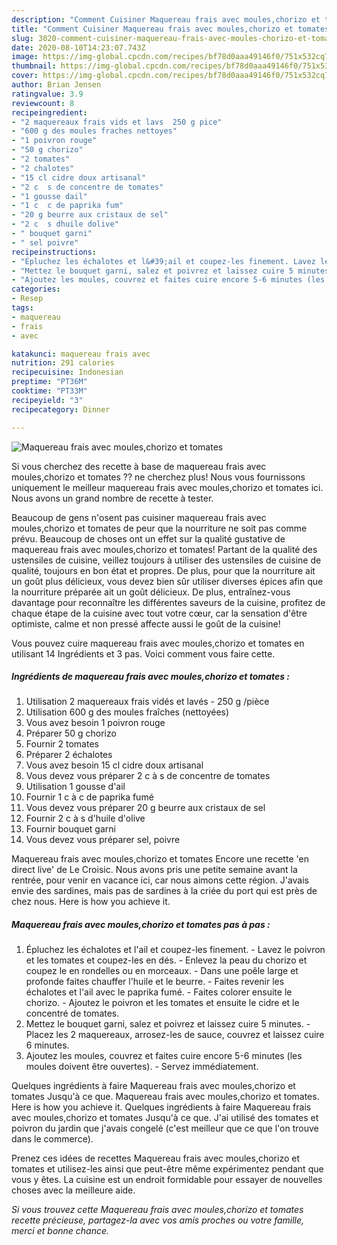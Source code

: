 ```yaml
---
description: "Comment Cuisiner Maquereau frais avec moules,chorizo et tomates"
title: "Comment Cuisiner Maquereau frais avec moules,chorizo et tomates"
slug: 3020-comment-cuisiner-maquereau-frais-avec-moules-chorizo-et-tomates
date: 2020-08-10T14:23:07.743Z
image: https://img-global.cpcdn.com/recipes/bf78d0aaa49146f0/751x532cq70/maquereau-frais-avec-mouleschorizo-et-tomates-photo-principale-de-la-recette.jpg
thumbnail: https://img-global.cpcdn.com/recipes/bf78d0aaa49146f0/751x532cq70/maquereau-frais-avec-mouleschorizo-et-tomates-photo-principale-de-la-recette.jpg
cover: https://img-global.cpcdn.com/recipes/bf78d0aaa49146f0/751x532cq70/maquereau-frais-avec-mouleschorizo-et-tomates-photo-principale-de-la-recette.jpg
author: Brian Jensen
ratingvalue: 3.9
reviewcount: 8
recipeingredient:
- "2 maquereaux frais vids et lavs  250 g pice"
- "600 g des moules fraches nettoyes"
- "1 poivron rouge"
- "50 g chorizo"
- "2 tomates"
- "2 chalotes"
- "15 cl cidre doux artisanal"
- "2 c  s de concentre de tomates"
- "1 gousse dail"
- "1 c  c de paprika fum"
- "20 g beurre aux cristaux de sel"
- "2 c  s dhuile dolive"
- " bouquet garni"
- " sel poivre"
recipeinstructions:
- "Épluchez les échalotes et l&#39;ail et coupez-les finement. Lavez le poivron et les tomates et coupez-les en dés. Enlevez la peau du chorizo et coupez le en rondelles ou en morceaux. Dans une poêle large et profonde faites chauffer l&#39;huile et le beurre. Faites revenir les échalotes et l&#39;ail avec le paprika fumé. Faites colorer ensuite le chorizo. Ajoutez le poivron et les tomates et ensuite le cidre et le concentré de tomates."
- "Mettez le bouquet garni, salez et poivrez et laissez cuire 5 minutes. Placez les 2 maquereaux, arrosez-les de sauce, couvrez et laissez cuire 6 minutes."
- "Ajoutez les moules, couvrez et faites cuire encore 5-6 minutes (les moules doivent être ouvertes). Servez immédiatement."
categories:
- Resep
tags:
- maquereau
- frais
- avec

katakunci: maquereau frais avec 
nutrition: 291 calories
recipecuisine: Indonesian
preptime: "PT36M"
cooktime: "PT33M"
recipeyield: "3"
recipecategory: Dinner

---
```



![Maquereau frais avec moules,chorizo et tomates](https://img-global.cpcdn.com/recipes/bf78d0aaa49146f0/751x532cq70/maquereau-frais-avec-mouleschorizo-et-tomates-photo-principale-de-la-recette.jpg)

Si vous cherchez des recette à base de maquereau frais avec moules,chorizo et tomates ?? ne cherchez plus! Nous vous fournissons uniquement le meilleur maquereau frais avec moules,chorizo et tomates ici. Nous avons un grand nombre de recette à tester.

Beaucoup de gens n'osent pas cuisiner maquereau frais avec moules,chorizo et tomates de peur que la nourriture ne soit pas comme prévu. Beaucoup de choses ont un effet sur la qualité gustative de maquereau frais avec moules,chorizo et tomates! Partant de la qualité des ustensiles de cuisine, veillez toujours à utiliser des ustensiles de cuisine de qualité, toujours en bon état et propres. De plus, pour que la nourriture ait un goût plus délicieux, vous devez bien sûr utiliser diverses épices afin que la nourriture préparée ait un goût délicieux. De plus, entraînez-vous davantage pour reconnaître les différentes saveurs de la cuisine, profitez de chaque étape de la cuisine avec tout votre cœur, car la sensation d'être optimiste, calme et non pressé affecte aussi le goût de la cuisine!

<!--inarticleads1-->

Vous pouvez cuire maquereau frais avec moules,chorizo et tomates en utilisant 14 Ingrédients et 3 pas. Voici comment vous faire cette.

##### Ingrédients de maquereau frais avec moules,chorizo et tomates :

1. Utilisation 2 maquereaux frais vidés et lavés - 250 g /pièce
1. Utilisation 600 g des moules fraîches (nettoyées)
1. Vous avez besoin 1 poivron rouge
1. Préparer 50 g chorizo
1. Fournir 2 tomates
1. Préparer 2 échalotes
1. Vous avez besoin 15 cl cidre doux artisanal
1. Vous devez vous préparer 2 c à s de concentre de tomates
1. Utilisation 1 gousse d&#39;ail
1. Fournir 1 c à c de paprika fumé
1. Vous devez vous préparer 20 g beurre aux cristaux de sel
1. Fournir 2 c à s d&#39;huile d&#39;olive
1. Fournir  bouquet garni
1. Vous devez vous préparer  sel, poivre


Maquereau frais avec moules,chorizo et tomates Encore une recette &#39;en direct live&#39; de Le Croisic. Nous avons pris une petite semaine avant la rentrée, pour venir en vacance ici, car nous aimons cette région. J&#39;avais envie des sardines, mais pas de sardines à la criée du port qui est près de chez nous. Here is how you achieve it. 

<!--inarticleads2-->

##### Maquereau frais avec moules,chorizo et tomates pas à pas :

1. Épluchez les échalotes et l&#39;ail et coupez-les finement. - Lavez le poivron et les tomates et coupez-les en dés. - Enlevez la peau du chorizo et coupez le en rondelles ou en morceaux. - Dans une poêle large et profonde faites chauffer l&#39;huile et le beurre. - Faites revenir les échalotes et l&#39;ail avec le paprika fumé. - Faites colorer ensuite le chorizo. - Ajoutez le poivron et les tomates et ensuite le cidre et le concentré de tomates.
1. Mettez le bouquet garni, salez et poivrez et laissez cuire 5 minutes. - Placez les 2 maquereaux, arrosez-les de sauce, couvrez et laissez cuire 6 minutes.
1. Ajoutez les moules, couvrez et faites cuire encore 5-6 minutes (les moules doivent être ouvertes). - Servez immédiatement.


Quelques ingrédients à faire Maquereau frais avec moules,chorizo et tomates Jusqu&#39;à ce que. Maquereau frais avec moules,chorizo et tomates. Here is how you achieve it. Quelques ingrédients à faire Maquereau frais avec moules,chorizo et tomates Jusqu&#39;à ce que. J&#39;ai utilisé des tomates et poivron du jardin que j&#39;avais congelé (c&#39;est meilleur que ce que l&#39;on trouve dans le commerce). 

<!--inarticleads1-->

<p>
Prenez ces idées de recettes Maquereau frais avec moules,chorizo et tomates et utilisez-les ainsi que peut-être même expérimentez pendant que vous y êtes. La cuisine est un endroit formidable pour essayer de nouvelles choses avec la meilleure aide.
</p>

<p>
<i>Si vous trouvez cette Maquereau frais avec moules,chorizo et tomates recette précieuse, partagez-la avec vos amis proches ou votre famille, merci et bonne chance.</i>
</p>
